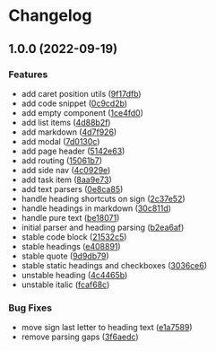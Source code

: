 # Changelog

## 1.0.0 (2022-09-19)


### Features

* add caret position utils ([9f17dfb](https://github.com/howtodoappdevelopment/blank-page/commit/9f17dfb1e904096c8be4667abcb1e1c6b24b3e73))
* add code snippet ([0c9cd2b](https://github.com/howtodoappdevelopment/blank-page/commit/0c9cd2b92ea4975babfd5c186358a6a8e5b8973e))
* add empty component ([1ce4fd0](https://github.com/howtodoappdevelopment/blank-page/commit/1ce4fd06cea6420124a706ee2aecc05bac491472))
* add list items ([4d88b2f](https://github.com/howtodoappdevelopment/blank-page/commit/4d88b2fc6caf893f1b90d7995b9bb729dc853f18))
* add markdown ([4d7f926](https://github.com/howtodoappdevelopment/blank-page/commit/4d7f926f79cb8b23237caa1fb1b227fd9d108734))
* add modal ([7d0130c](https://github.com/howtodoappdevelopment/blank-page/commit/7d0130ca14bfcee0e1ec8f55dc9819e526fd8265))
* add page header ([5142e63](https://github.com/howtodoappdevelopment/blank-page/commit/5142e632008f7c3b3cf540e7bf896bf92bdb5638))
* add routing ([15061b7](https://github.com/howtodoappdevelopment/blank-page/commit/15061b7123d73d50a7a5c09bcf2c3269b643e97a))
* add side nav ([4c0929e](https://github.com/howtodoappdevelopment/blank-page/commit/4c0929e067658fe90791cb2ff32986c6867ceb1b))
* add task item ([8aa9e73](https://github.com/howtodoappdevelopment/blank-page/commit/8aa9e73c98e4238a378bb9a75661df0a70953bb0))
* add text parsers ([0e8ca85](https://github.com/howtodoappdevelopment/blank-page/commit/0e8ca85b78249469ab7d651db61188600d87b475))
* handle heading shortcuts on sign ([2c37e52](https://github.com/howtodoappdevelopment/blank-page/commit/2c37e52d2033a55b3d1c3be651ebc4192e320820))
* handle headings in markdown ([30c811d](https://github.com/howtodoappdevelopment/blank-page/commit/30c811d4a2dfbb95c83658678d31ca96d3926b4a))
* handle pure text ([be18071](https://github.com/howtodoappdevelopment/blank-page/commit/be180714c7fbeea1b0e9f858e825f3f9859f349b))
* initial parser and heading parsing ([b2ea6af](https://github.com/howtodoappdevelopment/blank-page/commit/b2ea6af72a5d63bd5e883c3d2b55ce27e350401d))
* stable code block ([21532c5](https://github.com/howtodoappdevelopment/blank-page/commit/21532c5e4b0db545f7ee9775440d3e125346bb2b))
* stable headings ([e408891](https://github.com/howtodoappdevelopment/blank-page/commit/e40889118f461e3f420ae254fd1fcb1f920a91d7))
* stable quote ([9d9db79](https://github.com/howtodoappdevelopment/blank-page/commit/9d9db7987c6bc04271449f5baa94a79fbf6b5ded))
* stable static headings and checkboxes ([3036ce6](https://github.com/howtodoappdevelopment/blank-page/commit/3036ce66572e531c973ee8d7bef911ed71f831bf))
* unstable heading ([4c4465b](https://github.com/howtodoappdevelopment/blank-page/commit/4c4465bcd8b3c5334e6b04601ceb73f45a9a1713))
* unstable italic ([fcaf68c](https://github.com/howtodoappdevelopment/blank-page/commit/fcaf68c2f891e6a07fe7cb640d796e62d72b2200))


### Bug Fixes

* move sign last letter to heading text ([e1a7589](https://github.com/howtodoappdevelopment/blank-page/commit/e1a7589e994145c7b070ddaef2581e11016ab122))
* remove parsing gaps ([3f6aedc](https://github.com/howtodoappdevelopment/blank-page/commit/3f6aedc1c8e6e796f40c2bd3b4ca77c7fe22fa1e))
